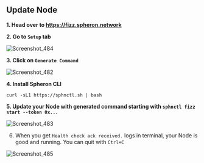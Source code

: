 ## Update Node
**1. Head over to https://fizz.spheron.network**

**2. Go to `Setup` tab**

![Screenshot_484](https://github.com/user-attachments/assets/14e92598-43c0-40ef-b9b9-79af16127708)

**3. Click on `Generate Command`**

![Screenshot_482](https://github.com/user-attachments/assets/6a2daea2-da00-4641-b7a0-ec14cb643811)

**4. Install Spheron CLI**
```console
curl -sL1 https://sphnctl.sh | bash
```

**5. Update your Node with generated command starting with `sphnctl fizz start --token 0x...`**

![Screenshot_483](https://github.com/user-attachments/assets/9d0ae61e-a4c2-4e79-af62-24427023bea1)


6. When you get `Health check ack received.` logs in terminal, your Node is good and running. You can quit with `Ctrl+C`

![Screenshot_485](https://github.com/user-attachments/assets/684f1dfa-720a-4a35-8da8-ca5a91a21532)

